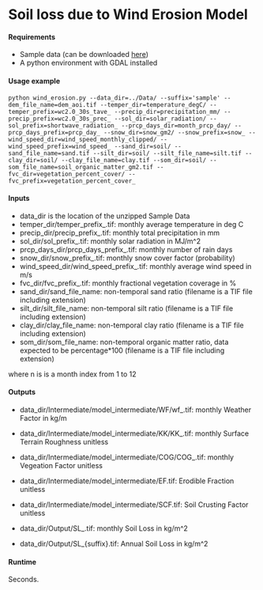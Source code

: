 # Soil loss due to Wind Erosion Model

#### Requirements

* Sample data (can be downloaded [here](https://drive.google.com/drive/folders/1-9PPMZ4qkOmjVlSRrYFN0wqVeVQGN9da?usp=sharing))
* A python environment with GDAL installed

#### Usage example
 ```python wind_erosion.py --data_dir=../Data/ --suffix='sample' --dem_file_name=dem_aoi.tif --temper_dir=temperature_degC/ --temper_prefix=wc2.0_30s_tave_ --precip_dir=precipitation_mm/ --precip_prefix=wc2.0_30s_prec_ --sol_dir=solar_radiation/ --sol_prefix=shortwave_radiation_ --prcp_days_dir=month_prcp_day/ --prcp_days_prefix=prcp_day_ --snow_dir=snow_gm2/ --snow_prefix=snow_ --wind_speed_dir=wind_speed_monthly_clipped/ --wind_speed_prefix=wind_speed_ --sand_dir=soil/ --sand_file_name=sand.tif --silt_dir=soil/ --silt_file_name=silt.tif --clay_dir=soil/ --clay_file_name=clay.tif --som_dir=soil/ --som_file_name=soil_organic_matter_gm2.tif --fvc_dir=vegetation_percent_cover/ --fvc_prefix=vegetation_percent_cover_ ```

#### Inputs

  * data_dir is the location of the unzipped Sample Data
  * temper_dir/temper_prefix_<n>.tif: monthly average temperature in deg C
  * precip_dir/precip_prefix_<n>.tif: monthly total precipitation in mm
  * sol_dir/sol_prefix_<n>.tif: monthly solar radiation in MJ/m^2
  * prcp_days_dir/prcp_days_prefix_<n>.tif: monthly number of rain days 
  * snow_dir/snow_prefix_<n>.tif: monthly snow cover factor (probability)
  * wind_speed_dir/wind_speed_prefix_<n>.tif: monthly average wind speed in m/s
  * fvc_dir/fvc_prefix_<n>.tif: monthly fractional vegetation coverage in %
  * sand_dir/sand_file_name: non-temporal sand ratio (filename is a TIF file including extension)
  * silt_dir/silt_file_name: non-temporal silt ratio (filename is a TIF file including extension)
  * clay_dir/clay_file_name: non-temporal clay ratio (filename is a TIF file including extension)
  * som_dir/som_file_name: non-temporal organic matter ratio, data expected to be percentage*100 (filename is a TIF file including extension)
 
  where n is is a month index from 1 to 12

#### Outputs 

  * data_dir/Intermediate/model_intermediate/WF/wf_<n>.tif: monthly Weather Factor in kg/m
  * data_dir/Intermediate/model_intermediate/KK/KK_<n>.tif: monthly Surface Terrain Roughness unitless
  * data_dir/Intermediate/model_intermediate/COG/COG_<n>.tif: monthly Vegeation Factor unitless
  * data_dir/Intermediate/model_intermediate/EF.tif: Erodible Fraction unitless
  * data_dir/Intermediate/model_intermediate/SCF.tif: Soil Crusting Factor unitless

  * data_dir/Output/SL_<n>.tif: monthly Soil Loss in kg/m^2
  * data_dir/Output/SL_{suffix}.tif: Annual Soil Loss in kg/m^2
   
#### Runtime
Seconds.
  

  
